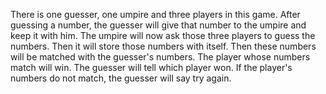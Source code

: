There is one guesser, one umpire and three players in this game. After guessing a number, the guesser will give that number to the umpire and keep it with him. The umpire will now ask those three players to guess the numbers.  Then it will store those numbers with itself.  Then these numbers will be matched with the guesser's numbers.  The player whose numbers match will win.  The guesser will tell which player won.  If the player's numbers do not match, the guesser will say try again. 
